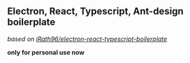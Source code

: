 ## Electron, React, Typescript, Ant-design boilerplate
_based on [iRath96/electron-react-typescript-boilerplate](https://github.com/iRath96/electron-react-typescript-boilerplate)_

**only for personal use now**